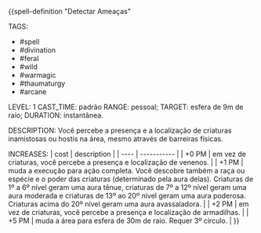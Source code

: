 {{spell-definition "Detectar Ameaças"

TAGS:
- #spell
- #divination
- #feral
- #wild
- #warmagic
- #thaumaturgy
- #arcane

LEVEL: 1
CAST_TIME: padrão
RANGE: pessoal;
TARGET: esfera de 9m de raio;
DURATION: instantânea.

DESCRIPTION:
Você percebe a presença e a localização de criaturas inamistosas ou hostis na área, mesmo através de barreiras físicas.

INCREASES:
| cost | description |
| ---- | ----------- |
| +0 PM | em vez de criaturas, você percebe a presença e localização de venenos. |
| +1 PM | muda a execução para ação completa. Você descobre também a raça ou espécie e o poder das criaturas (determinado pela aura delas). Criaturas de 1º a 6º nível geram uma aura tênue, criaturas de 7º a 12º nível geram uma aura moderada e criaturas de 13º ao 20º nível geram uma aura poderosa. Criaturas acima do 20º nível geram uma aura avassaladora. |
| +2 PM | em vez de criaturas, você percebe a presença e localização de armadilhas. |
| +5 PM | muda a área para esfera de 30m de raio. Requer 3º círculo. |
}}
